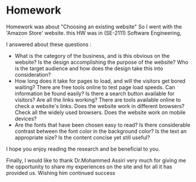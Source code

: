 # Homework

Homework was about "Choosing an existing website" So I went with the 'Amazon Store' website. this HW was in (SE-2111) Software Engineering,

I answered about these questions :

- What is the category of the business, and is this obvious on the website?  Is the design accomplishing the purpose of the website?  Who is the target audience and how does the design take this into consideration?
- How long does it take for pages to load, and will the visitors get bored waiting? There are free tools online to test page load speeds. Can information be found easily? Is there a search button available for visitors? Are all the links working? There are tools available online to check a website's links. Does the website work in different browsers? Check all the widely used browsers. Does the website work on mobile devices?
- Are the fonts that have been chosen easy to read? Is there considerable contrast between the font color in the background color? Is the text an appropriate size? Is the content concise yet still useful?

I hope you enjoy reading the research and be beneficial to you.

Finally, I would like to thank Dr.Mohammed Assiri very much for giving me the opportunity to share my experiences on the site and for all it has provided us. 
Wishing him continued success
